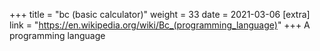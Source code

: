 +++
title = "bc (basic calculator)"
weight = 33
date = 2021-03-06
[extra]
link = "https://en.wikipedia.org/wiki/Bc_(programming_language)"
+++
A programming language

